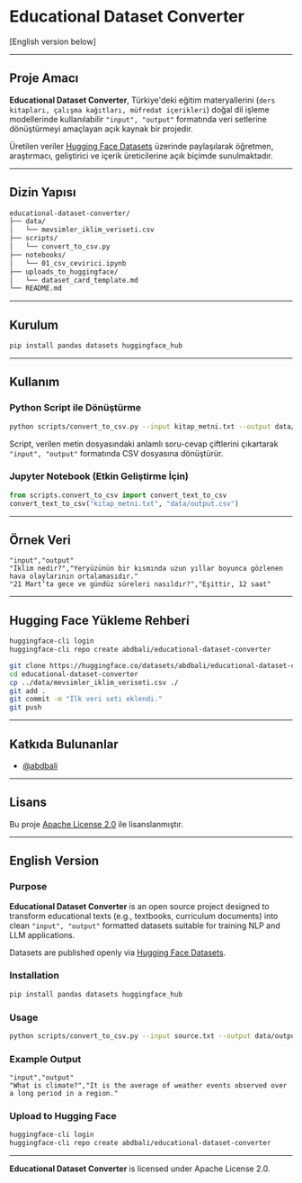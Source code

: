 # Educational Dataset Converter

\[English version below]

---

## Proje Amacı

**Educational Dataset Converter**, Türkiye'deki eğitim materyallerini (`ders kitapları, çalışma kağıtları, müfredat içerikleri`) doğal dil işleme modellerinde kullanılabilir `"input", "output"` formatında veri setlerine dönüştürmeyi amaçlayan açık kaynak bir projedir.

Üretilen veriler [Hugging Face Datasets](https://huggingface.co/datasets/abdbali) üzerinde paylaşılarak öğretmen, araştırmacı, geliştirici ve içerik üreticilerine açık biçimde sunulmaktadır.

---

## Dizin Yapısı

```bash
educational-dataset-converter/
├── data/
│   └── mevsimler_iklim_veriseti.csv
├── scripts/
│   └── convert_to_csv.py
├── notebooks/
│   └── 01_csv_cevirici.ipynb
├── uploads_to_huggingface/
│   └── dataset_card_template.md
└── README.md
```

---

## Kurulum

```bash
pip install pandas datasets huggingface_hub
```

---

## Kullanım

### Python Script ile Dönüştürme

```bash
python scripts/convert_to_csv.py --input kitap_metni.txt --output data/mevsimler_iklim_veriseti.csv
```

Script, verilen metin dosyasındaki anlamlı soru-cevap çiftlerini çıkartarak `"input", "output"` formatında CSV dosyasına dönüştürür.

### Jupyter Notebook (Etki̇n Geli̇şti̇rme İçin)

```python
from scripts.convert_to_csv import convert_text_to_csv
convert_text_to_csv("kitap_metni.txt", "data/output.csv")
```

---

## Örnek Veri

```csv
"input","output"
"İklim nedir?","Yeryüzünün bir kısmında uzun yıllar boyunca gözlenen hava olaylarının ortalamasıdır."
"21 Mart’ta gece ve gündüz süreleri nasıldır?","Eşittir, 12 saat"
```

---

## Hugging Face Yükleme Rehberi

```bash
huggingface-cli login
huggingface-cli repo create abdbali/educational-dataset-converter

git clone https://huggingface.co/datasets/abdbali/educational-dataset-converter
cd educational-dataset-converter
cp ../data/mevsimler_iklim_veriseti.csv ./
git add .
git commit -m "İlk veri seti eklendi."
git push
```

---

## Katkıda Bulunanlar

* [@abdbali](https://github.com/abdbali)

---

## Lisans

Bu proje [Apache License 2.0](https://www.apache.org/licenses/LICENSE-2.0) ile lisanslanmıştır.

---

## English Version

### Purpose

**Educational Dataset Converter** is an open source project designed to transform educational texts (e.g., textbooks, curriculum documents) into clean `"input", "output"` formatted datasets suitable for training NLP and LLM applications.

Datasets are published openly via [Hugging Face Datasets](https://huggingface.co/datasets/abdbali).

### Installation

```bash
pip install pandas datasets huggingface_hub
```

### Usage

```bash
python scripts/convert_to_csv.py --input source.txt --output data/output.csv
```

### Example Output

```csv
"input","output"
"What is climate?","It is the average of weather events observed over a long period in a region."
```

### Upload to Hugging Face

```bash
huggingface-cli login
huggingface-cli repo create abdbali/educational-dataset-converter
```

---

**Educational Dataset Converter** is licensed under Apache License 2.0.
